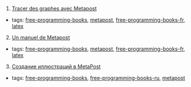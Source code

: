 1. [Tracer des graphes avec Metapost](http://melusine.eu.org/syracuse/metapost/f-mpgraph.pdf)
  * tags: [free-programming-books](tags/free-programming-books.md), [metapost](tags/metapost.md), [free-programming-books-fr](tags/free-programming-books-fr.md), [latex](tags/latex.md)
2. [Un manuel de Metapost](http://melusine.eu.org/syracuse/metapost/f-mpman-2.pdf)
  * tags: [free-programming-books](tags/free-programming-books.md), [metapost](tags/metapost.md), [free-programming-books-fr](tags/free-programming-books-fr.md), [latex](tags/latex.md)
3. [Создание иллюстраций в MetaPost](http://www.inp.nsk.su/~baldin/mpost/index.html)
  * tags: [free-programming-books](tags/free-programming-books.md), [free-programming-books-ru](tags/free-programming-books-ru.md), [metapost](tags/metapost.md)
